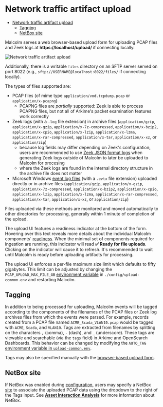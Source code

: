# <a name="Upload"></a>Network traffic artifact upload

* [Network traffic artifact upload](#Upload)
    - [Tagging](#Tagging)
    - [NetBox site](#UploadNetBoxSite)

Malcolm serves a web browser-based upload form for uploading PCAP files and Zeek logs at **https://localhost/upload/** if connecting locally.

![Network traffic artifact upload](./images/screenshots/malcolm_upload.png)

Additionally, there is a writable `files` directory on an SFTP server served on port 8022 (e.g., `sftp://USERNAME@localhost:8022/files/` if connecting locally).

The types of files supported are:

* PCAP files (of mime type `application/vnd.tcpdump.pcap` or `application/x-pcapng`)
    - PCAPNG files are *partially* supported: Zeek is able to process PCAPNG files, but not all of Arkime's packet examination features work correctly
* Zeek logs (with a `.log` file extension) in archive files (`application/gzip`, `application/x-gzip`, `application/x-7z-compressed`, `application/x-bzip2`, `application/x-cpio`, `application/x-lzip`, `application/x-lzma`, `application/x-rar-compressed`, `application/x-tar`, `application/x-xz`, or `application/zip`)
    - because log fields may differ depending on Zeek's configuration, users are recommended to use [Zeek JSON format logs](https://docs.zeek.org/en/master/log-formats.html#zeek-json-format-logs) when generating Zeek logs outside of Malcolm to later be uploaded to Malcolm for procesing
    - where the Zeek logs are found in the internal directory structure in the archive file does not matter
* Microsoft Windows [event log files](https://learn.microsoft.com/en-us/windows/win32/eventlog/event-log-file-format) (with a `.evtx` file extension) uploaded directly or in archive files (`application/gzip`, `application/x-gzip`, `application/x-7z-compressed`, `application/x-bzip2`, `application/x-cpio`, `application/x-lzip`, `application/x-lzma`, `application/x-rar-compressed`, `application/x-tar`, `application/x-xz`, or `application/zip`)

Files uploaded via these methods are monitored and moved automatically to other directories for processing, generally within 1 minute of completion of the upload.

The upload UI features a readiness indicator at the bottom of the form. Hovering over this text reveals more details about the individual Malcolm components' [readiness](api-ready.md). When the minimal set of components required for ingestion are running, this indicator will read **✅ Ready for file uploads**. Clicking on the indicator will cause it to refresh. It's recommended to wait until Malcolm is ready before uploading artifacts for processing.

The upload UI enforces a per-file maximum size limit which defaults to fifty gigabytes. This limit can be adjusted by changing the `PCAP_UPLOAD_MAX_FILE_GB` [environment variable](malcolm-config.md#MalcolmConfigEnvVars) in `./config/upload-common.env` and restarting Malcolm.

## <a name="Tagging"></a>Tagging

In addition to being processed for uploading, Malcolm events will be tagged according to the components of the filenames of the PCAP files or Zeek log archives files from which the events were parsed. For example, records created from a PCAP file named `ACME_Scada_VLAN10.pcap` would be tagged with `ACME`, `Scada`, and `VLAN10`. Tags are extracted from filenames by splitting on the characters `,` (comma), `-` (dash), and `_` (underscore). These tags are viewable and searchable (via the `tags` field) in Arkime and OpenSearch Dashboards. This behavior can be changed by modifying the `AUTO_TAG` [environment variable in `upload-common.env`](malcolm-config.md#MalcolmConfigEnvVars).

Tags may also be specified manually with the [browser-based upload form](#Upload).

## <a name="UploadNetBoxSite"></a>NetBox site

If NetBox was enabled during [configuration](malcolm-hedgehog-e2e-iso-install.md#MalcolmConfig), users may specify a NetBox [site](https://demo.netbox.dev/static/docs/core-functionality/sites-and-racks/) to associate the uploaded PCAP data using the dropdown to the right of the Tags input. See [**Asset Interaction Analysis**](asset-interaction-analysis.md#AssetInteractionAnalysis) for more information about NetBox.
